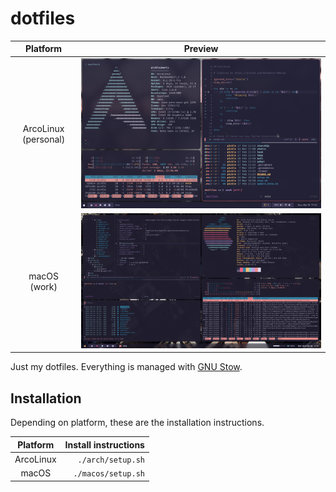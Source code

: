 # dotfiles

| Platform | Preview |
|:--------:|:-------:|
| ArcoLinux (personal) | ![Screenshot of my Archie (ArcoLinux) personal laptop](./static/arch.png) |
| macOS (work) | ![Screenshot of my macOS workstation](./static/macos.png) |

Just my dotfiles. Everything is managed with [GNU Stow](https://www.gnu.org/software/stow/).

## Installation

Depending on platform, these are the installation instructions.

|  Platform | Install instructions |
|:---------:|---------------------:|
| ArcoLinux |    `./arch/setup.sh` |
|     macOS |   `./macos/setup.sh` |
